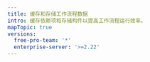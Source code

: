 ```yaml
---
title: 缓存和存储工作流程数据
intro: 缓存依赖项和存储构件以提高工作流程运行效率。
mapTopic: true
versions:
  free-pro-team: '*'
  enterprise-server: '>=2.22'
---
```


